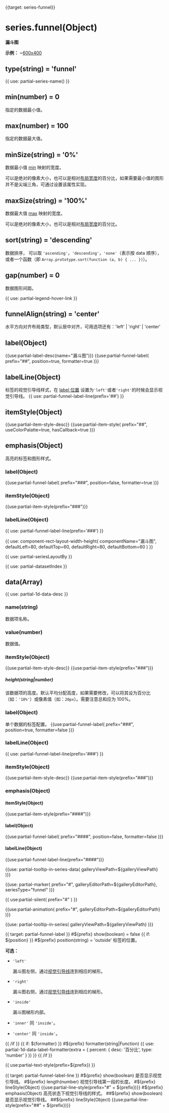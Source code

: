 
{{target: series-funnel}}

# series.funnel(Object)

**漏斗图**

**示例：**
~[600x400](${galleryViewPath}funnel&reset=1&edit=1)

## type(string) = 'funnel'

{{ use: partial-series-name() }}

## min(number) = 0
指定的数据最小值。

## max(number) = 100
指定的数据最大值。

## minSize(string) = '0%'
数据最小值 [min](~series-funnel.min) 映射的宽度。

可以是绝对的像素大小，也可以是相对[布局宽度](~series-funnel.width)的百分比，如果需要最小值的图形并不是尖端三角，可通过设置该属性实现。

## maxSize(string) = '100%'
数据最大值 [max](~series-funnel.max) 映射的宽度。

可以是绝对的像素大小，也可以是相对[布局宽度](~series-funnel.width)的百分比。

## sort(string) = 'descending'
数据排序， 可以取 `'ascending'`，`'descending'`，`'none'`（表示按 data 顺序），或者一个函数（即 `Array.prototype.sort(function (a, b) { ... })`）。

## gap(number) = 0
数据图形间距。

{{ use: partial-legend-hover-link }}

## funnelAlign(string) = 'center'
水平方向对齐布局类型，默认居中对齐，可用选项还有：'left' | 'right' | 'center'

## label(Object)
{{use:partial-label-desc(name="漏斗图")}}
{{use:partial-funnel-label(
    prefix="##",
    position=true,
    formatter=true
)}}

## labelLine(Object)
标签的视觉引导线样式，在 [label 位置](~series-funnel.label.position) 设置为`'left'`或者`'right'`的时候会显示视觉引导线。
{{ use: partial-funnel-label-line(prefix='##') }}

## itemStyle(Object)
{{use:partial-item-style-desc}}
{{use:partial-item-style(
    prefix="##",
    useColorPalatte=true,
    hasCallback=true
)}}

## emphasis(Object)
高亮的标签和图形样式。

### label(Object)
{{use:partial-funnel-label(
    prefix="###",
    position=false,
    formatter=true
)}}

### itemStyle(Object)
{{use:partial-item-style(prefix="###")}}

### labelLine(Object)
{{ use: partial-funnel-label-line(prefix='###') }}



{{ use: component-rect-layout-width-height(
    componentName="漏斗图",
    defaultLeft=80,
    defaultTop=60,
    defaultRight=80,
    defaultBottom=60
) }}

{{ use: partial-seriesLayoutBy }}

{{ use: partial-datasetIndex }}

## data(Array)
{{ use: partial-1d-data-desc }}
### name(string)
数据项名称。
### value(number)
数据值。
### itemStyle(Object)
{{use:partial-item-style-desc}}
{{use:partial-item-style(prefix="###")}}
##### height(string|number)
该数据项的高度。默认平均分配高度，如果需要修改，可以将其设为百分比（如：`'10%'`）或像素值（如：`20px`）。需要注意总和应为 100%。

### label(Object)
单个数据的标签配置。
{{use:partial-funnel-label(
    prefix="###",
    position=true,
    formatter=false
)}}


### labelLine(Object)
{{ use: partial-funnel-label-line(prefix='###') }}

### itemStyle(Object)
{{use:partial-item-style-desc}}
{{use:partial-item-style(prefix="###")}}


### emphasis(Object)

#### itemStyle(Object)
{{use:partial-item-style(prefix="####")}}

#### label(Object)

{{use:partial-funnel-label(
    prefix="####",
    position=false,
    formatter=false
)}}

#### labelLine(Object)
{{use:partial-funnel-label-line(prefix="####")}}



{{use: partial-tooltip-in-series-data(
    galleryViewPath=${galleryViewPath}
)}}

{{use: partial-marker(
    prefix="#",
    galleryEditorPath=${galleryEditorPath},
    seriesType="funnel"
)}}

{{ use:partial-silent(
    prefix="#"
) }}

{{use:partial-animation(
    prefix="#",
    galleryEditorPath=${galleryEditorPath}
)}}

{{use: partial-tooltip-in-series(
    galleryViewPath=${galleryViewPath}
)}}



{{ target: partial-funnel-label }}
#${prefix} show(boolean) = false
{{ if: ${position} }}
#${prefix} position(string) = 'outside'
标签的位置。

**可选：**
+ `'left'`

    漏斗图左侧，通过[视觉引导线](~series-funnel.labelLine)连到相应的梯形。

+ `'right'`

    漏斗图右侧，通过[视觉引导线](~series-funnel.labelLine)连到相应的梯形。

+ `'inside'`

    漏斗图梯形内部。

+ `'inner'` 同 `'inside'`。
+ `'center'` 同 `'inside'`。

{{ /if }}
{{ if: ${formatter} }}
#${prefix} formatter(string|Function)
{{ use: partial-1d-data-label-formatter(extra = {
    percent: {
        desc: '百分比',
        type: 'number'
    }
}) }}
{{ /if }}

{{ use:partial-text-style(prefix=${prefix}) }}


{{ target: partial-funnel-label-line }}
#${prefix} show(boolean)
是否显示视觉引导线。
#${prefix} length(number)
视觉引导线第一段的长度。
#${prefix} lineStyle(Object)
{{use:partial-line-style(prefix="#" + ${prefix})}}
#${prefix} emphasis(Object)
高亮状态下视觉引导线的样式。
##${prefix} show(boolean)
是否显示视觉引导线。
##${prefix} lineStyle(Object)
{{use:partial-line-style(prefix="##" + ${prefix})}}


